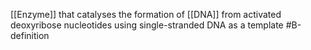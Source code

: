 [[Enzyme]] that catalyses the formation of [[DNA]] from activated deoxyribose nucleotides using single-stranded DNA as a template
#B-definition 